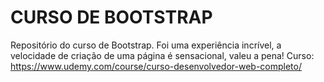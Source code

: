 # CURSO DE BOOTSTRAP

Repositório do curso de Bootstrap.
Foi uma experiência incrível, a velocidade de criação de uma página é sensacional, valeu a pena!
Curso: https://www.udemy.com/course/curso-desenvolvedor-web-completo/
